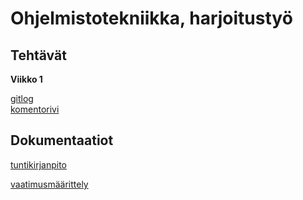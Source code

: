 # Ohjelmistotekniikka,  harjoitustyö <h2> Tehtävät
**Viikko 1** 

[gitlog](https://github.com/Tatkuu/ot-harjoitustyo/blob/master/laskarit/viikko1/gitlog.txt)  
[komentorivi](https://github.com/Tatkuu/ot-harjoitustyo/blob/master/laskarit/viikko1/komentorivi.txt) 

## Dokumentaatiot

[tuntikirjanpito](https://github.com/Tatkuu/ot-harjoitustyo/blob/master/dokumentaatio/tuntikirjanpito.md)

[vaatimusmäärittely](https://github.com/Tatkuu/ot-harjoitustyo/blob/master/dokumentaatio/vaatimusmaarittely.md)

  

